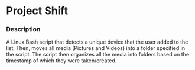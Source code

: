 # Project Shift

### Description
A Linux Bash script that detects a unique device that the user added to the list. Then, moves all media (Pictures and Videos) into a folder specified in the script. The script then organizes all the media into folders based on the timestamp of which they were taken/created.